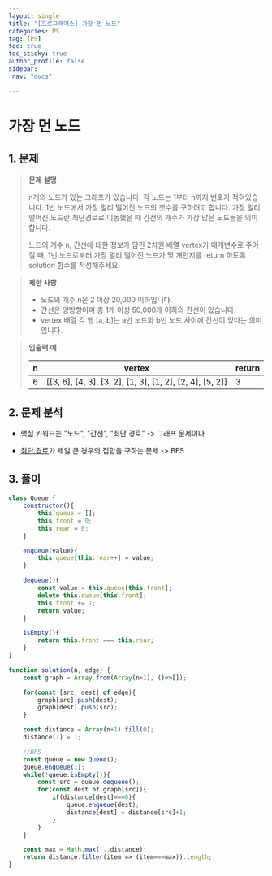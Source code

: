 ```yaml
---
layout: single
title: "[프로그래머스] 가장 먼 노드"
categories: PS
tag: [PS]
toc: true
toc_sticky: true
author_profile: false
sidebar:
 nav: "docs"

---
```


# 가장 먼 노드

## 1. 문제

> **문제 설명**
> 
> n개의 노드가 있는 그래프가 있습니다. 각 노드는 1부터 n까지 번호가 적혀있습니다. 1번 노드에서 가장 멀리 떨어진 노드의 갯수를 구하려고 합니다. 가장 멀리 떨어진 노드란 최단경로로 이동했을 때 간선의 개수가 가장 많은 노드들을 의미합니다.
> 
> 노드의 개수 n, 간선에 대한 정보가 담긴 2차원 배열 vertex가 매개변수로 주어질 때, 1번 노드로부터 가장 멀리 떨어진 노드가 몇 개인지를 return 하도록 solution 함수를 작성해주세요.

> **제한 사항**
> 
> - 노드의 개수 n은 2 이상 20,000 이하입니다.
> - 간선은 양방향이며 총 1개 이상 50,000개 이하의 간선이 있습니다.
> - vertex 배열 각 행 [a, b]는 a번 노드와 b번 노드 사이에 간선이 있다는 의미입니다.

> **입출력 예**
> 
> | n   | vertex                                                   | return |
> | --- | -------------------------------------------------------- | ------ |
> | 6   | [[3, 6], [4, 3], [3, 2], [1, 3], [1, 2], [2, 4], [5, 2]] | 3      |

## 2. 문제 분석

- 핵심 키워드는 "노드", "간선", "최단 경로" -> 그래프 문제이다

- <u>최단 경로</u>가 제일 큰 경우의 집합을 구하는 문제 -> BFS

## 3. 풀이

```js
class Queue {
    constructor(){
        this.queue = [];
        this.front = 0;
        this.rear = 0;
    }

    enqueue(value){
        this.queue[this.rear++] = value;
    }

    dequeue(){
        const value = this.queue[this.front];
        delete this.queue[this.front];
        this.front += 1;
        return value;
    }

    isEmpty(){
        return this.front === this.rear;
    }
}

function solution(n, edge) {
    const graph = Array.from(Array(n+1), ()=>[]);

    for(const [src, dest] of edge){
        graph[src].push(dest);
        graph[dest].push(src);
    }

    const distance = Array(n+1).fill(0);
    distance[1] = 1;

    //BFS
    const queue = new Queue();
    queue.enqueue(1);
    while(!queue.isEmpty()){
        const src = queue.dequeue(); 
        for(const dest of graph[src]){
            if(distance[dest]===0){
                queue.enqueue(dest);
                distance[dest] = distance[src]+1;
            }
        }
    }

    const max = Math.max(...distance);
    return distance.filter(item => (item===max)).length;
}
```
